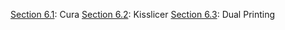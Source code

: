 [Section 6.1](https://github.com/open3dengineering/i3_Berlin/wiki/Section-6.1-Cura): Cura
 [Section 6.2](https://github.com/open3dengineering/i3_Berlin/wiki/Section-6.2-Kisslicer): Kisslicer
 [Section 6.3](https://github.com/open3dengineering/i3_Berlin/wiki/Section-6.3-Dual-Printing): Dual Printing


